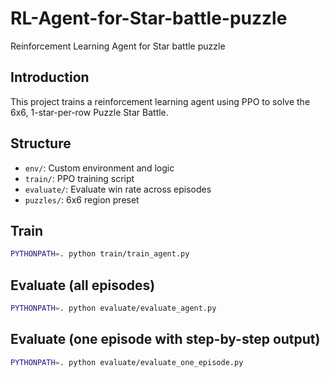 # RL-Agent-for-Star-battle-puzzle
Reinforcement Learning Agent for Star battle puzzle

## Introduction
This project trains a reinforcement learning agent using PPO to solve the 6x6, 1-star-per-row Puzzle Star Battle.

## Structure
- `env/`: Custom environment and logic
- `train/`: PPO training script
- `evaluate/`: Evaluate win rate across episodes
- `puzzles/`: 6x6 region preset

## Train
```bash
PYTHONPATH=. python train/train_agent.py
```

## Evaluate (all episodes)
```bash
PYTHONPATH=. python evaluate/evaluate_agent.py
```

## Evaluate (one episode with step-by-step output)
```bash
PYTHONPATH=. python evaluate/evaluate_one_episode.py
```
